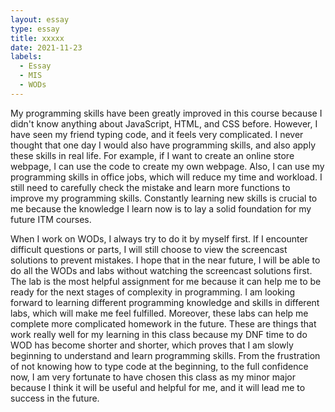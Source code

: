 ```yaml
---
layout: essay
type: essay
title: xxxxx
date: 2021-11-23
labels:
  - Essay
  - MIS
  - WODs
---
```


My programming skills have been greatly improved in this course because I didn't know anything about JavaScript, HTML, and CSS before. However, I have seen my friend typing code, and it feels very complicated. I never thought that one day I would also have programming skills, and also apply these skills in real life. For example, if I want to create an online store webpage, I can use the code to create my own webpage. Also, I can use my programming skills in office jobs, which will reduce my time and workload. I still need to carefully check the mistake and learn more functions to improve my programming skills. Constantly learning new skills is crucial to me because the knowledge I learn now is to lay a solid foundation for my future ITM courses. 

When I work on WODs, I always try to do it by myself first. If I encounter difficult questions or parts, I will still choose to view the screencast solutions to prevent mistakes. I hope that in the near future, I will be able to do all the WODs and labs without watching the screencast solutions first. The lab is the most helpful assignment for me because it can help me to be ready for the next stages of complexity in programming. I am looking forward to learning different programming knowledge and skills in different labs, which will make me feel fulfilled. Moreover, these labs can help me complete more complicated homework in the future. These are things that work really well for my learning in this class because my DNF time to do WOD has become shorter and shorter, which proves that I am slowly beginning to understand and learn programming skills. From the frustration of not knowing how to type code at the beginning, to the full confidence now, I am very fortunate to have chosen this class as my minor major because I think it will be useful and helpful for me, and it will lead me to success in the future.
